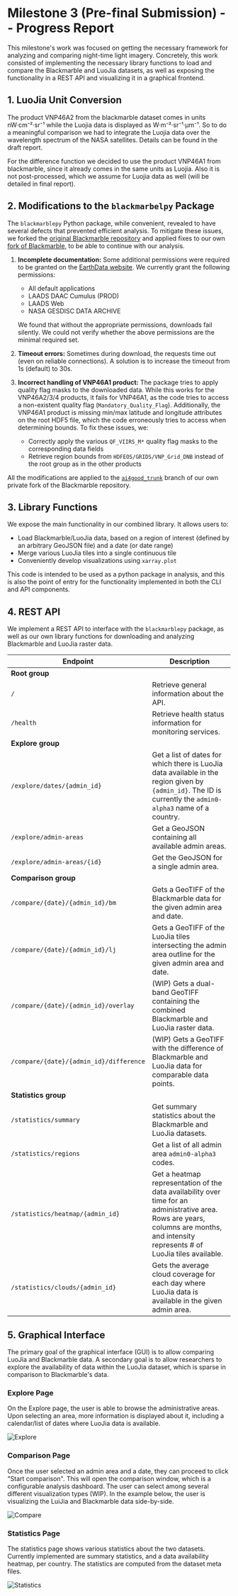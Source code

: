 # Milestone 3 (Pre-final Submission) -- Progress Report

This milestone's work was focused on getting the necessary framework for analyzing and comparing night-time light
imagery. Concretely, this work consisted of implementing the necessary library functions to load and compare the
Blackmarble and LuoJia datasets, as well as exposing the functionality in a REST API and visualizing it in a graphical
frontend.

## 1. LuoJia Unit Conversion

The product VNP46A2 from the blackmarble dataset comes in units nW·cm⁻²·sr⁻¹ while the Luojia data is displayed as W·m⁻²·sr⁻¹·μm⁻¹. So to do a meaningful comparison we had to integrate the Luojia data over the wavelength spectrum of the NASA satellites. Details can be found in the draft report.

For the difference function we decided to use the product VNP46A1 from blackmarble, since it already comes in the same units as Luojia. Also it is not post-processed, which we assume for Luojia data as well (will be detailed in final report).

## 2. Modifications to the `blackmarbelpy` Package

The `blackmarblepy` Python package, while convenient, revealed to have several defects that prevented efficient
analysis. To mitigate these issues, we forked the
[original Blackmarble repository](https://github.com/worldbank/blackmarblepy) and applied fixes to our own
[fork of Blackmarble](https://github.com/fedj99/blackmarblepy), to be able to continue with our analysis.

1. **Incomplete documentation:** Some additional permissions were required to be granted on the
   [EarthData website](https://urs.earthdata.nasa.gov/). We currently grant the following permissions:

    - All default applications
    - LAADS DAAC Cumulus (PROD)
    - LAADS Web
    - NASA GESDISC DATA ARCHIVE

    We found that without the appropriate permissions, downloads fail silently. We could not verify whether the above
    permissions are the minimal required set.

2. **Timeout errors:** Sometimes during download, the requests time out (even on reliable connections). A solution is to
   increase the timeout from 1s (default) to 30s.

3. **Incorrect handling of VNP46A1 product:** The package tries to apply quality flag masks to the downloaded data.
   While this works for the VNP46A2/3/4 products, it fails for VNP46A1, as the code tries to access a non-existent
   quality flag (`Mandatory_Quality_Flag`). Additionally, the VNP46A1 product is missing min/max latitude and longitude
   attributes on the root HDF5 file, which the code erroneously tries to access when determining bounds. To fix these
   issues, we:

    - Correctly apply the various `QF_VIIRS_M*` quality flag masks to the corresponding data fields
    - Retrieve region bounds from `HDFEOS/GRIDS/VNP_Grid_DNB` instead of the root group as in the other products

All the modifications are applied to the [`ai4good_trunk`](https://github.com/fedj99/blackmarblepy/tree/ai4good_trunk)
branch of our own private fork of the Blackmarble repository.

## 3. Library Functions

We expose the main functionality in our combined library. It allows users to:

-   Load Blackmarble/LuoJia data, based on a region of interest (defined by an arbitrary GeoJSON file) and a date (or
    date range)
-   Merge various LuoJia tiles into a single continuous tile
-   Conveniently develop visualizations using `xarray.plot`

This code is intended to be used as a python package in analysis, and this is also the point of entry for the
functionality implemented in both the CLI and API components.

## 4. REST API

We implement a REST API to interface with the `blackmarblepy` package, as well as our own library functions for
downloading and analyzing Blackmarble and LuoJia raster data.

| Endpoint                                | Description                                                                                                                                                                           |
| --------------------------------------- | ------------------------------------------------------------------------------------------------------------------------------------------------------------------------------------- |
| **Root group**                          |                                                                                                                                                                                       |
| `/`                                     | Retrieve general information about the API.                                                                                                                                           |
| `/health`                               | Retrieve health status information for monitoring services.                                                                                                                           |
| **Explore group**                       |                                                                                                                                                                                       |
| `/explore/dates/{admin_id}`             | Get a list of dates for which there is LuoJia data available in the region given by `{admin_id}`. The ID is currently the `admin0-alpha3` name of a country.                          |
| `/explore/admin-areas`                  | Get a GeoJSON containing all available admin areas.                                                                                                                                   |
| `/explore/admin-areas/{id}`             | Get the GeoJSON for a single admin area.                                                                                                                                              |
| **Comparison group**                    |                                                                                                                                                                                       |
| `/compare/{date}/{admin_id}/bm`         | Gets a GeoTIFF of the Blackmarble data for the given admin area and date.                                                                                                             |
| `/compare/{date}/{admin_id}/lj`         | Gets a GeoTIFF of the LuoJia tiles intersecting the admin area outline for the given admin area and date.                                                                             |
| `/compare/{date}/{admin_id}/overlay`    | (WIP) Gets a dual-band GeoTIFF containing the combined Blackmarble and LuoJia raster data.                                                                                            |
| `/compare/{date}/{admin_id}/difference` | (WIP) Gets a GeoTIFF with the difference of Blackmarble and LuoJia data for comparable data points.                                                                                   |
| **Statistics group**                    |                                                                                                                                                                                       |
| `/statistics/summary`                   | Get summary statistics about the Blackmarble and LuoJia datasets.                                                                                                                     |
| `/statistics/regions`                   | Get a list of all admin area `admin0-alpha3` codes.                                                                                                                                   |
| `/statistics/heatmap/{admin_id}`        | Get a heatmap representation of the data availability over time for an administrative area. Rows are years, columns are months, and intensity represents # of LuoJia tiles available. |
| `/statistics/clouds/{admin_id}`         | Gets the average cloud coverage for each day where LuoJia data is available in the given admin area.                                                                                  |

## 5. Graphical Interface

The primary goal of the graphical interface (GUI) is to allow comparing LuoJia and Blackmarble data. A secondary goal is
to allow researchers to explore the availability of data within the LuoJia dataset, which is sparse in comparison to
Blackmarble's data.

### Explore Page

On the Explore page, the user is able to browse the administrative areas. Upon selecting an area, more information is
displayed about it, including a calendar/list of dates where LuoJia data is available.

![Explore](../../assets/explore1.png)

### Comparison Page

Once the user selected an admin area and a date, they can proceed to click "Start comparison". This will open the
comparison window, which is a configurable analysis dashboard. The user can select among several different visualization
types (WIP). In the example below, the user is visualizing the LuiJia and Blackmarble data side-by-side.

![Compare](../../assets/compare1.png)

### Statistics Page

The statistics page shows various statistics about the two datasets. Currently implemented are summary statistics, and a
data availability heatmap, per country. The statistics are computed from the dataset meta files.

![Statistics](../../assets/statistics1.png)
